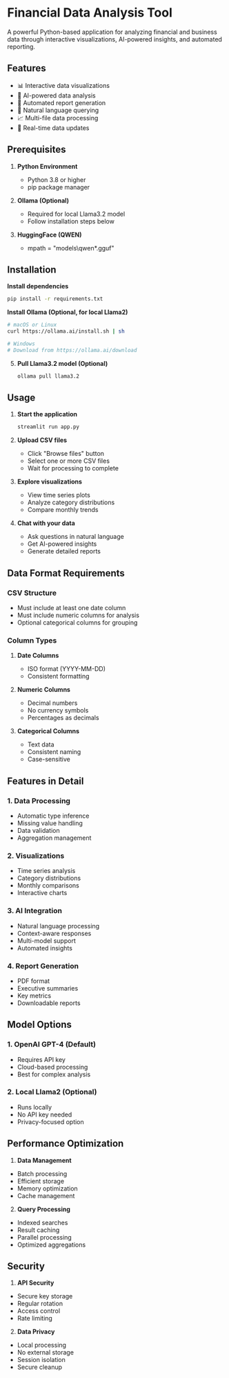 <!-- @format -->

# Financial Data Analysis Tool
A powerful Python-based application for analyzing financial and business data through interactive visualizations, AI-powered insights, and automated reporting.

## Features
- 📊 Interactive data visualizations
- 🤖 AI-powered data analysis
- 📝 Automated report generation
- 💬 Natural language querying
- 📈 Multi-file data processing
- 🔄 Real-time data updates

## Prerequisites
1. **Python Environment**

   - Python 3.8 or higher
   - pip package manager

2. **Ollama (Optional)**
   - Required for local Llama3.2 model
   - Follow installation steps below
  
3. **HuggingFace (QWEN)**
   - mpath = "models\qwen*.gguf"

## Installation
**Install dependencies**

   ```bash
   pip install -r requirements.txt
   ```

**Install Ollama (Optional, for local Llama2)**

   ```bash
   # macOS or Linux
   curl https://ollama.ai/install.sh | sh

   # Windows
   # Download from https://ollama.ai/download
   ```

5. **Pull Llama3.2 model (Optional)**
   ```bash
   ollama pull llama3.2
   ```

## Usage

1. **Start the application**

   ```bash
   streamlit run app.py
   ```

2. **Upload CSV files**
   - Click "Browse files" button
   - Select one or more CSV files
   - Wait for processing to complete

3. **Explore visualizations**
   - View time series plots
   - Analyze category distributions
   - Compare monthly trends

4. **Chat with your data**
   - Ask questions in natural language
   - Get AI-powered insights
   - Generate detailed reports

## Data Format Requirements

### CSV Structure

- Must include at least one date column
- Must include numeric columns for analysis
- Optional categorical columns for grouping

### Column Types
1. **Date Columns**
   - ISO format (YYYY-MM-DD)
   - Consistent formatting

2. **Numeric Columns**
   - Decimal numbers
   - No currency symbols
   - Percentages as decimals

3. **Categorical Columns**
   - Text data
   - Consistent naming
   - Case-sensitive

## Features in Detail

### 1. Data Processing
- Automatic type inference
- Missing value handling
- Data validation
- Aggregation management

### 2. Visualizations
- Time series analysis
- Category distributions
- Monthly comparisons
- Interactive charts

### 3. AI Integration
- Natural language processing
- Context-aware responses
- Multi-model support
- Automated insights

### 4. Report Generation
- PDF format
- Executive summaries
- Key metrics
- Downloadable reports

## Model Options

### 1. OpenAI GPT-4 (Default)

- Requires API key
- Cloud-based processing
- Best for complex analysis

### 2. Local Llama2 (Optional)

- Runs locally
- No API key needed
- Privacy-focused option

## Performance Optimization

1. **Data Management**

- Batch processing
- Efficient storage
- Memory optimization
- Cache management

2. **Query Processing**

- Indexed searches
- Result caching
- Parallel processing
- Optimized aggregations

## Security

1. **API Security**

- Secure key storage
- Regular rotation
- Access control
- Rate limiting

2. **Data Privacy**

- Local processing
- No external storage
- Session isolation
- Secure cleanup
